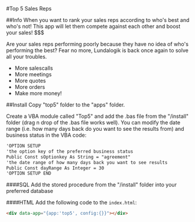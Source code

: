 #Top 5 Sales Reps

##Info
When you want to rank your sales reps according to who's best and who's not! This app will let them compete against each other and boost your sales! $$$

Are your sales reps performing poorly because they have no idea of who's performing the best? Fear no more, Lundalogik is back once again to solve all your troubles.

*	 More salescalls
*	 More meetings
*	 More quotes
*	 More orders
*	 Make more money!


##Install
Copy "top5" folder to the "apps" folder. 

Create a VBA module called "Top5" and add the .bas file from the "/install" folder (drag n drop of the .bas file works well).
You can modify the date range (i.e. how many days back do you want to see the results from) and business status in the VBA code:

```html
'OPTION SETUP
'the option key of the preferred business status
Public Const sOptionkey As String = "agreement"
'the date range of how many days back you want to see results
Public Const dayRange As Integer = 30
'OPTION SETUP END
```

####SQL
Add the stored procedure from the "/install" folder into your preferred database

####HTML
Add the following code to the `index.html`:

```html
<div data-app="{app:'top5', config:{}}"></div>
```